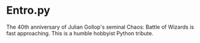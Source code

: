 # Entro.py
The 40th anniversary of Julian Gollop's seminal Chaos: Battle of Wizards is fast approaching.  This is a humble hobbyist Python tribute.
